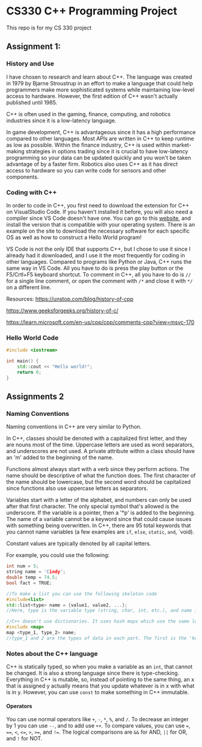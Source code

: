 # CS330 C++ Programming Project
This repo is for my CS 330 project

## Assignment 1:

### History and Use
I have chosen to research and learn about C++. The language was created in 1979 by Bjarne Stroustrup in an effort to make a language that could help programmers make more sophisticated systems while maintaining low-level access to hardware. However, the first edition of C++ wasn't actually published until 1985. 

C++ is often used in the gaming, finance, computing, and robotics industries since it is a low-latency language. 

In game development, C++ is advantageous since it has a high performance compared to other languages. Most APIs are written in C++ to keep runtime as low as possible. Within the finance industry, C++ is used within market-making strategies in options trading since it is crucial to have low-latency programming so your data can be updated quickly and you won't be taken advantage of by a faster firm. Robotics also uses C++ as it has direct access to hardware so you can write code for sensors and other components. 

### Coding with C++

In order to code in C++, you first need to download the extension for C++ on VisualStudio Code. If you haven't installed it before, you will also need a compiler since VS Code doesn't have one. You can go to this [website](https://code.visualstudio.com/docs/languages/cpp), and install the version that is compatible with your operating system. There is an example on the site to download the necessary software for each specific OS as well as how to construct a Hello World program!

VS Code is not the only IDE that supports C++, but I chose to use it since I already had it downloaded, and I use it the most frequently for coding in other languages. Compared to programs like Python or Java, C++ runs the same way in VS Code. All you have to do is press the play button or the F5/Crtl+F5 keyboard shortcut. 
To comment in C++, all you have to do is `//` for a single line comment, or open the comment with `/*` and close it with `*/` on a different line. 

Resources: https://unstop.com/blog/history-of-cpp

https://www.geeksforgeeks.org/history-of-c/

https://learn.microsoft.com/en-us/cpp/cpp/comments-cpp?view=msvc-170

### Hello World Code

```cpp
#include <iostream>

int main() {
    std::cout << "Hello world!";
    return 0;
}
```

## Assignments 2

### Naming Conventions

Naming conventions in C++ are very similar to Python. 

In C++, classes should be denoted with a capitalized first letter, and they are nouns most of the time. Uppercase letters are used as word separators, and underscores are not used. A private attribute within a class should have an 'm' added to the beginning of the name. 

Functions almost always start with a verb since they perform actions. The name should be descriptive of what the function does. The first character of the name should be lowercase, but the second word should be capitalized since functions also use uppercase letters as separators. 

Variables start with a letter of the alphabet, and numbers can only be used after that first character. The only special symbol that's allowed is the underscore. If the variable is a pointer, then a '*p' is added to the beginning. The name of a variable cannot be a keyword since that could cause issues with something being overwritten. In C++, there are 95 total keywords that you cannot name variables (a few examples are `if`, `else`, `static`, `and`, `void). 

Constant values are typically denoted by all capital letters. 

For example, you could use the following:

```cpp
int num = 5;
string name = 'Cindy';
double temp = 74.5;
bool fact = TRUE;

//To make a list you can use the following skeleton code
#include<list>
std::list<type> name = {value1, value2, ...};
//Here, type is the variable type (string, char, int, etc.), and name is whatever you choose to name it

//C++ doesn't use dictionaries. It uses hash maps which use the same logic
#include <map>
map <type_1, type_2> name;
//type_1 and 2 are the types of data in each part. The first is the 'key' and the second is the 'value'
```

### Notes about the C++ language

C++ is statically typed, so when you make a variable as an `int`, that cannot be changed. It is also a strong language since there is type-checking. Everything in C++ is mutable, so, instead of pointing to the same thing, an x that is assigned y actually means that you update whatever is in x with what is in y. However, you can use `const` to make something in C++ immutable.

#### Operators 

You can use normal operators like `+`, `-`, `*`, `%`, and `/`. 
To decrease an integer by 1 you can use `--`, and to add use `++`.
To compare values, you can use `=`, `==`, `<`, `<=`, `>`, `>=`, and `!=`. 
The logical comparisons are `&&` for AND, `||` for OR, and `!` for NOT. 








